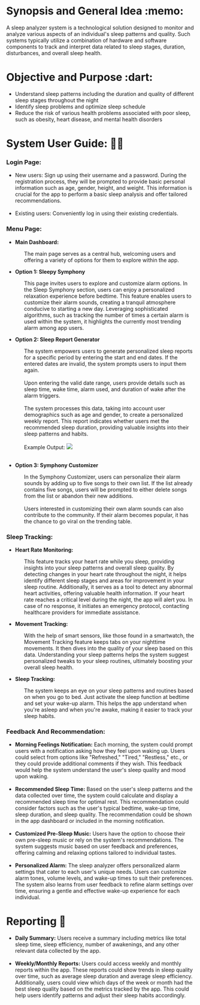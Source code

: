 </head>
<body>
  <h1>Synopsis and General Idea :memo:</h1>
  <p>A sleep analyzer system is a technological solution designed to monitor and analyze various aspects of an individual's sleep patterns and quality. Such systems typically utilize a combination of hardware and software components to track and interpret data related to sleep stages, duration, disturbances, and overall sleep health.</p>

  <h1>Objective and Purpose :dart:</h1>
  <ul>
    <li>Understand sleep patterns including the duration and quality of different sleep stages throughout the night</li>
    <li>Identify sleep problems and optimize sleep schedule</li>
    <li>Reduce the risk of various health problems associated with poor sleep, such as obesity, heart disease, and mental health disorders</li>
  </ul>

  <h1>System User Guide: 👨‍💻</h1>
 </head>
<body>
    <h3>Login Page:</h3>
    <ul>
        <li>
            New users: Sign up using their username and a password. During the registration process, they will be prompted to provide basic personal information such as age, gender, height, and weight. This information is crucial for the app to perform a basic sleep analysis and offer tailored recommendations. 
       <br> <br> 
      <li> 
          Existing users: Conveniently log in using their existing credentials.
        </li>
    </ul>
    <h3>Menu Page:</h3>
  <ul>
        <li>
<strong>Main Dashboard:</strong><br>
            <div class="right-align">
              <ul>
            The main page serves as a central hub, welcoming users and offering a variety of options for them to explore within the app.
            </div>
        </li>
    </ul>
    <ul>
        <li>
            <strong>Option 1: Sleepy Symphony</strong><br>
            <div class="right-align">
              <ul>
            This page invites users to explore and customize alarm options. In the Sleep Symphony section, users can enjoy a personalized relaxation experience before bedtime. This feature enables users to customize their alarm sounds, creating a tranquil atmosphere conducive to starting a new day. Leveraging sophisticated algorithms, such as tracking the number of times a certain alarm is used within the system, it highlights the currently most trending alarm among app users.
            </div>
        </li>
    </ul>
    <ul>
        <li>
            <strong>Option 2: Sleep Report Generator</strong><br>
            <div class="right-align">
              <ul>
            The system empowers users to generate personalized sleep reports for a specific period by entering the start and end dates. If the entered dates are invalid, the system prompts users to input them again.
<br><br>
Upon entering the valid date range, users provide details such as sleep time, wake time, alarm used, and duration of wake after the alarm triggers.
<br><br>
The system processes this data, taking into account user demographics such as age and gender, to create a personalized weekly report. This report indicates whether users met the recommended sleep duration, providing valuable insights into their sleep patterns and habits.
                <br><br>
                Example Output:
                <img src=https://github.com/jjn7702/SECJ1023-PT2/assets/150900178/8ad45a4c-d993-4794-aa7a-a3854867067f">
                <br><br>
                </div>
        </li>
    </ul>
    <ul>
        <li>
            <strong>Option 3: Symphony Customizer</strong><br>
            <div class="right-align">
              <ul>
                In the Symphony Customizer, users can personalize their alarm sounds by adding up to five songs to their own list. If the list already contains five songs, users will be prompted to either delete songs from the list or abandon their new additions.
<br><br>
Users interested in customizing their own alarm sounds can also contribute to the community. If their alarm becomes popular, it has the chance to go viral on the trending table.
            </div>
        </li>
    </ul>
</body>
</html>
  <h3 style="font-weight: bold;">Sleep Tracking:</h3>
  <ul>
    <li>
      <strong>Heart Rate Monitoring:</strong><br>
      <div class="right-align">
      <ul>
      This feature tracks your heart rate while you sleep, providing insights into your sleep patterns and overall sleep quality. By detecting changes in your heart rate throughout the night, it helps identify different sleep stages and areas for improvement in your sleep routine. Additionally, it serves as a tool to detect any abnormal heart activities, offering valuable health information. If your heart rate reaches a critical level during the night, the app will alert you. In case of no response, it initiates an emergency protocol, contacting healthcare providers for immediate assistance.
       </div>
     </li>
  </ul>
  <ul>
     <li> 
      <strong>Movement Tracking:</strong><br>
      <div class="right-align">
      <ul>
      With the help of smart sensors, like those found in a smartwatch, the Movement Tracking feature keeps tabs on your nighttime movements. It then dives into the quality of your sleep based on this data. Understanding your sleep patterns helps the system suggest personalized tweaks to your sleep routines, ultimately boosting your overall sleep health.
         </div>
     </li>
  </ul>
  <ul>
     <li> 
      <strong>Sleep Tracking:</strong><br>
      <div class="right-align">
      <ul>
      The system keeps an eye on your sleep patterns and routines based on when you go to bed. Just activate the sleep function at bedtime and set your wake-up alarm. This helps the app understand when you're asleep and when you're awake, making it easier to track your sleep habits.
    </div>
        </li>
    </ul>
</body>
</html>
       
<h3 style="font-weight: bold;">Feedback And Recommendation:</h3>
  <ul>
    <li>
      <strong>Morning Feelings Notification:</strong> Each morning, the system could prompt users with a notification asking how they feel upon waking up. Users could select from options like "Refreshed," "Tired," "Restless," etc., or they could provide additional comments if they wish. This feedback would help the system understand the user's sleep quality and mood upon waking.
    </li>
    <br>
    <li>
      <strong>Recommended Sleep Time:</strong> Based on the user's sleep patterns and the data collected over time, the system could calculate and display a recommended sleep time for optimal rest. This recommendation could consider factors such as the user's typical bedtime, wake-up time, sleep duration, and sleep quality. The recommendation could be shown in the app dashboard or included in the morning notification.
    </li>
    <br>
    <li>
      <strong>Customized Pre-Sleep Music:</strong> Users have the option to choose their own pre-sleep music or rely on the system's recommendations. The system suggests music based on user feedback and preferences, offering calming and relaxing options tailored to individual tastes.
    </li>
    <br>
    <li>
      <strong>Personalized Alarm:</strong> The sleep analyzer offers personalized alarm settings that cater to each user's unique needs. Users can customize alarm tones, volume levels, and wake-up times to suit their preferences. The system also learns from user feedback to refine alarm settings over time, ensuring a gentle and effective wake-up experience for each individual.
    </li>
  </ul>
</body>
</html>
</head>
<body>
  <h1>Reporting 📑</h1>
  <ul>
    <li>
      <strong>Daily Summary:</strong> Users receive a summary including metrics like total sleep time, sleep efficiency, number of awakenings, and any other relevant data collected by the app.
    </li>
    <br>
    <li>
      <strong>Weekly/Monthly Reports:</strong> Users could access weekly and monthly reports within the app. These reports could show trends in sleep quality over time, such as average sleep duration and average sleep efficiency. Additionally, users could view which days of the week or month had the best sleep quality based on the metrics tracked by the app. This could help users identify patterns and adjust their sleep habits accordingly.
    </li>
  </ul>
</body>
</html>

